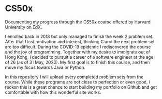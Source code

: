 # CS50x

Documenting my progress through the CS50x course offered by Harvard University on EdX. 

I enrolled back in 2018 but only managed to finish the week 2 problem set. After that I lost motivation and interest, thinking C and the next problem set are too difficult. During the COVID-19 epidemic I rediscovered the course and the joy of programming. Together with my desire to immigrate out of Hong Kong, I decided to pursuit a career of a software engineer at the age of 26 (as of 31 May, 2020). My first goal is to finish this course, and then move my focus towards Java or Python.

In this repository I will upload every completed problem sets from the course. While these programs are not close to perfection or even good, I reckon this is a great chance to start building my portfolio on Github and get comfortable with how this wonderful site works. 
